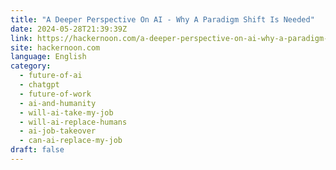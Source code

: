 ```yaml
---
title: "A Deeper Perspective On AI - Why A Paradigm Shift Is Needed"
date: 2024-05-28T21:39:39Z
link: https://hackernoon.com/a-deeper-perspective-on-ai-why-a-paradigm-shift-is-needed?source=rss&utm_medium=RSS&utm_source=news.12bit.vn
site: hackernoon.com
language: English
category:
  - future-of-ai
  - chatgpt
  - future-of-work
  - ai-and-humanity
  - will-ai-take-my-job
  - will-ai-replace-humans
  - ai-job-takeover
  - can-ai-replace-my-job
draft: false
---
```

